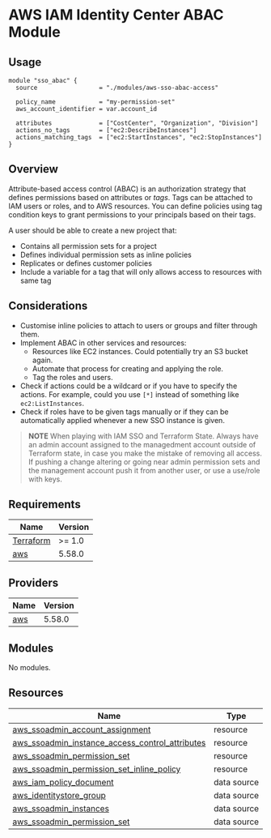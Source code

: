 # AWS IAM Identity Center ABAC Module

## Usage
```
module "sso_abac" {
  source                 = "./modules/aws-sso-abac-access"

  policy_name            = "my-permission-set"
  aws_account_identifier = var.account_id
  
  attributes             = ["CostCenter", "Organization", "Division"]
  actions_no_tags        = ["ec2:DescribeInstances"]
  actions_matching_tags  = ["ec2:StartInstances", "ec2:StopInstances"]
}
```

## Overview
Attribute-based access control (ABAC) is an authorization strategy that defines permissions based
on attributes or *tags*. Tags can be attached to IAM users or roles, and to AWS resources. You can
define policies using tag condition keys to grant permissions to your principals based on their tags.

A user should be able to create a new project that:
* Contains all permission sets for a project
* Defines individual permission sets as inline policies
* Replicates or defines customer policies
* Include a variable for a tag that will only allows access to resources with same tag

## Considerations
* Customise inline policies to attach to users or groups and filter through them.
* Implement ABAC in other services and resources:
    * Resources like EC2 instances. Could potentially try an S3 bucket again.
    * Automate that process for creating and applying the role. 
    * Tag the roles and users.
* Check if actions could be a wildcard or if you have to specify the actions.
For example, could you use `[*]` instead of something like `ec2:ListInstances`.
* Check if roles have to be given tags manually or if they can be automatically
applied whenever a new SSO instance is given.

> **NOTE**
> When playing with IAM SSO and Terraform State. Always have an admin account 
> assigned to the managedment account outside of Terraform state, in case you
> make the mistake of removing all access. If pushing a change altering or 
> going near admin permission sets and the management account push it from 
> another user, or use a use/role with keys.

## Requirements
| Name | Version |
|------|---------|
| [Terraform](https://github.com/terraform-aws-modules/terraform-aws-vpc/blob/master/README.md#requirement_terraform) | >= 1.0|
| [aws](https://github.com/terraform-aws-modules/terraform-aws-vpc/blob/master/README.md#requirement_aws) | 5.58.0 |

## Providers
| Name | Version |
|------|---------|
| [aws](https://github.com/terraform-aws-modules/terraform-aws-vpc/blob/master/README.md#requirement_aws) | 5.58.0 |

## Modules
No modules.

## Resources
| Name | Type |
|------|---------|
| [aws_ssoadmin_account_assignment](https://registry.terraform.io/providers/hashicorp/aws/latest/docs/resources/ssoadmin_account_assignment) | resource |
| [aws_ssoadmin_instance_access_control_attributes](https://registry.terraform.io/providers/hashicorp/aws/latest/docs/resources/ssoadmin_instance_access_control_attributes) | resource |
| [aws_ssoadmin_permission_set](https://registry.terraform.io/providers/hashicorp/aws/latest/docs/resources/ssoadmin_permission_set) | resource |
| [aws_ssoadmin_permission_set_inline_policy](https://registry.terraform.io/providers/hashicorp/aws/latest/docs/resources/ssoadmin_permission_set_inline_policy) | resource |
| [aws_iam_policy_document](https://registry.terraform.io/providers/hashicorp/aws/latest/docs/data-sources/iam_policy_document) | data source |
| [aws_identitystore_group](https://registry.terraform.io/providers/hashicorp/aws/latest/docs/resources/identitystore_group) | data source |
| [aws_ssoadmin_instances](https://registry.terraform.io/providers/hashicorp/aws/latest/docs/data-sources/ssoadmin_instances) | data source |
| [aws_ssoadmin_permission_set](https://registry.terraform.io/providers/hashicorp/aws/latest/docs/data-sources/ssoadmin_permission_set) | data source |
